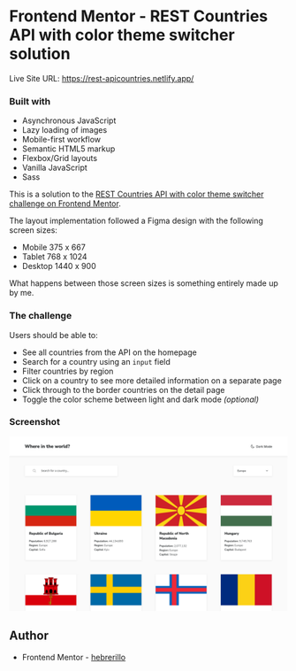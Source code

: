 # Frontend Mentor - REST Countries API with color theme switcher solution 

Live Site URL: https://rest-apicountries.netlify.app/

### Built with

- Asynchronous JavaScript
- Lazy loading of images
- Mobile-first workflow
- Semantic HTML5 markup
- Flexbox/Grid layouts
- Vanilla JavaScript
- Sass

This is a solution to the [REST Countries API with color theme switcher challenge on Frontend Mentor](https://www.frontendmentor.io/challenges/rest-countries-api-with-color-theme-switcher-5cacc469fec04111f7b848ca). 

The layout implementation followed a Figma design with the following screen sizes:
- Mobile 375 x 667
- Tablet 768 x 1024
- Desktop 1440 x 900

What happens between those screen sizes is something entirely made up by me.


### The challenge

Users should be able to:

- See all countries from the API on the homepage
- Search for a country using an `input` field
- Filter countries by region
- Click on a country to see more detailed information on a separate page
- Click through to the border countries on the detail page
- Toggle the color scheme between light and dark mode *(optional)*

### Screenshot

![](./screenshot.png)

## Author

- Frontend Mentor - [hebrerillo](https://www.frontendmentor.io/profile/hebrerillo)


